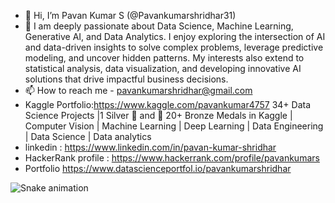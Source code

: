 - 👋 Hi, I’m Pavan Kumar  S (@Pavankumarshridhar31)
- 👀  I am deeply passionate about Data Science, Machine Learning, Generative AI, and Data Analytics. I enjoy exploring the intersection of AI and data-driven insights to solve complex problems, leverage predictive modeling, and uncover hidden patterns. My interests also extend to statistical analysis, data visualization, and developing innovative AI solutions that drive impactful business decisions.
- 📫 How to reach me - pavankumarshridhar@gmail.com
- Kaggle Portfolio:https://www.kaggle.com/pavankumar4757  34+ Data Science Projects |1 Silver 🥈 and 🥉 20+ Bronze Medals in Kaggle | Computer Vision | Machine Learning | Deep Learning | Data Engineering | Data Science | Data analytics
- linkedin : https://www.linkedin.com/in/pavan-kumar-shridhar
- HackerRank profile : https://www.hackerrank.com/profile/pavankumars
- Portfolio https://www.datascienceportfol.io/pavankumarshridhar
  
![Snake animation](https://github.com/pavankumarshridhar31/pavankumarshridhar31/blob/output/github-contribution-grid-snake.svg)


<!---
Pavankumarshridhar31/Pavankumarshridhar31 is a ✨ special ✨ repository because its `README.md` (this file) appears on your GitHub profile.
You can click the Preview link to take a look at your changes.
--->

